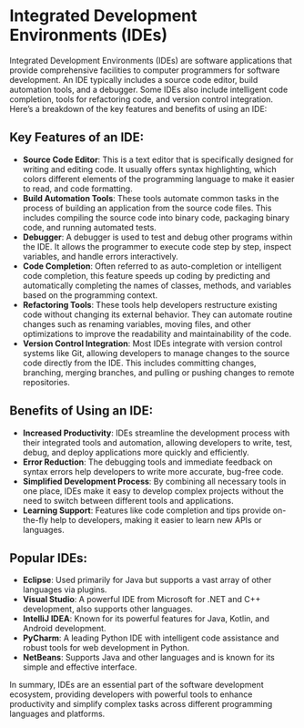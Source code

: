 # Integrated Development Environments (IDEs)

Integrated Development Environments (IDEs) are software applications that provide comprehensive facilities to computer programmers for software development. An IDE typically includes a source code editor, build automation tools, and a debugger. Some IDEs also include intelligent code completion, tools for refactoring code, and version control integration. Here’s a breakdown of the key features and benefits of using an IDE:

## Key Features of an IDE:

- **Source Code Editor**: This is a text editor that is specifically designed for writing and editing code. It usually offers syntax highlighting, which colors different elements of the programming language to make it easier to read, and code formatting.
- **Build Automation Tools**: These tools automate common tasks in the process of building an application from the source code files. This includes compiling the source code into binary code, packaging binary code, and running automated tests.
- **Debugger**: A debugger is used to test and debug other programs within the IDE. It allows the programmer to execute code step by step, inspect variables, and handle errors interactively.
- **Code Completion**: Often referred to as auto-completion or intelligent code completion, this feature speeds up coding by predicting and automatically completing the names of classes, methods, and variables based on the programming context.
- **Refactoring Tools**: These tools help developers restructure existing code without changing its external behavior. They can automate routine changes such as renaming variables, moving files, and other optimizations to improve the readability and maintainability of the code.
- **Version Control Integration**: Most IDEs integrate with version control systems like Git, allowing developers to manage changes to the source code directly from the IDE. This includes committing changes, branching, merging branches, and pulling or pushing changes to remote repositories.

## Benefits of Using an IDE:

- **Increased Productivity**: IDEs streamline the development process with their integrated tools and automation, allowing developers to write, test, debug, and deploy applications more quickly and efficiently.
- **Error Reduction**: The debugging tools and immediate feedback on syntax errors help developers to write more accurate, bug-free code.
- **Simplified Development Process**: By combining all necessary tools in one place, IDEs make it easy to develop complex projects without the need to switch between different tools and applications.
- **Learning Support**: Features like code completion and tips provide on-the-fly help to developers, making it easier to learn new APIs or languages.

## Popular IDEs:

- **Eclipse**: Used primarily for Java but supports a vast array of other languages via plugins.
- **Visual Studio**: A powerful IDE from Microsoft for .NET and C++ development, also supports other languages.
- **IntelliJ IDEA**: Known for its powerful features for Java, Kotlin, and Android development.
- **PyCharm**: A leading Python IDE with intelligent code assistance and robust tools for web development in Python.
- **NetBeans**: Supports Java and other languages and is known for its simple and effective interface.

In summary, IDEs are an essential part of the software development ecosystem, providing developers with powerful tools to enhance productivity and simplify complex tasks across different programming languages and platforms.
